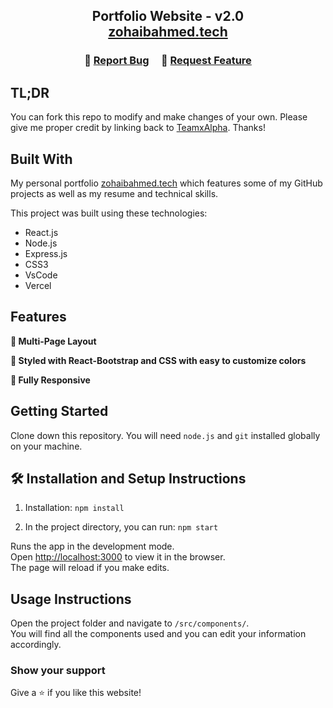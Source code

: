 <h2 align="center">
  Portfolio Website - v2.0<br/>
  <a href="https://portfolio-eight-topaz-88.vercel.app/" target="_blank">zohaibahmed.tech</a>

<br/>

<center>

</center>

<h3 align="center">
    🔹
    <a href="https://github.com/TeamxAlpha/Portfolio/issues">Report Bug</a> &nbsp; &nbsp;
    🔹
    <a href="https://github.com/TeamxAlpha/Portfolio/issues">Request Feature</a>
</h3>

## TL;DR

You can fork this repo to modify and make changes of your own. Please give me proper credit by linking back to [TeamxAlpha](https://github.com/TeamxAlpha). Thanks!

## Built With

My personal portfolio <a href="https://portfolio-eight-topaz-88.vercel.app/" target="_blank">zohaibahmed.tech</a> which features some of my GitHub projects as well as my resume and technical skills.<br/>

This project was built using these technologies:

- React.js
- Node.js
- Express.js
- CSS3
- VsCode
- Vercel

## Features

**📖 Multi-Page Layout**

**🎨 Styled with React-Bootstrap and CSS with easy to customize colors**

**📱 Fully Responsive**

## Getting Started

Clone down this repository. You will need `node.js` and `git` installed globally on your machine.

## 🛠 Installation and Setup Instructions

1. Installation: `npm install`

2. In the project directory, you can run: `npm start`

Runs the app in the development mode.\
Open [http://localhost:3000](http://localhost:3000) to view it in the browser.  
The page will reload if you make edits.

## Usage Instructions

Open the project folder and navigate to `/src/components/`. <br/>
You will find all the components used and you can edit your information accordingly.

### Show your support

Give a ⭐ if you like this website!

